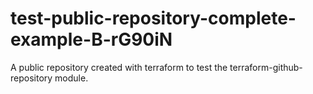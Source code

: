 # test-public-repository-complete-example-B-rG90iN
A public repository created with terraform to test the terraform-github-repository module.
